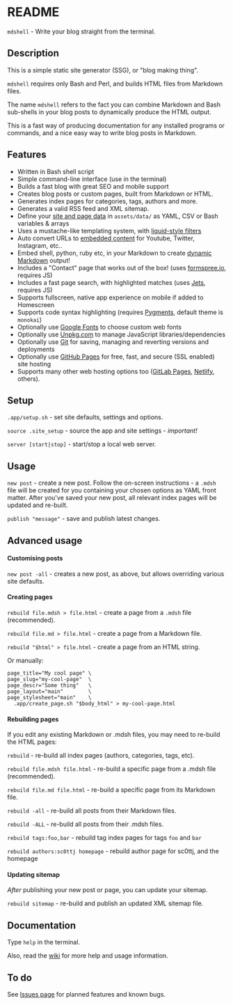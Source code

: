 # README

`mdshell` - Write your blog straight from the terminal.

## Description

This is a simple static site generator (SSG), or "blog making thing".

`mdshell` requires only Bash and Perl, and builds HTML files from Markdown files.

The name `mdshell` refers to the fact you can combine Markdown and Bash sub-shells in your blog posts to dynamically produce the HTML output.

This is a fast way of producing documentation for any installed programs or commands, and a nice easy way to write blog posts in Markdown.

## Features

- Written in Bash shell script
- Simple command-line interface (use in the terminal)
- Builds a fast blog with great SEO and mobile support
- Creates blog posts or custom pages, built from Markdown or HTML.
- Generates index pages for categories, tags, authors and more.
- Generates a valid RSS feed and XML sitemap.
- Define your [site and page data](https://sc0ttj.github.io/mdsh/posts/2019/09/07/better-data-and-template-handling.html) in `assets/data/` as YAML, CSV or Bash variables & arrays
- Uses a mustache-like templating system, with [liquid-style filters](https://sc0ttj.github.io/mdsh/posts/2019/07/13/liquid-filters.html)
- Auto convert URLs to [embedded content](https://sc0ttj.github.io/mdsh/posts/2019/09/14/embedding-youtube-videos-tweets-codepens-and-other-third-party-content.html) for Youtube, Twitter, Instagram, etc..
- Embed shell, python, ruby etc, in your Markdown to create [dynamic Markdown](https://sc0ttj.github.io/mdsh/posts/2019/06/29/adding-support-for-more-embedded-languages.html) output!
- Includes a "Contact" page that works out of the box! (uses [formspree.io](http://formspree.io), requires JS)
- Includes a fast page search, with highlighted matches (uses [Jets](https://jets.js.org/), requires JS)
- Supports fullscreen, native app experience on mobile if added to Homescreen
- Supports code syntax highlighting (requires [Pygments](http://pygments.org/), default theme is `monokai`)
- Optionally use [Google Fonts](https://fonts.google.com/) to choose custom web fonts
- Optionally use [Unpkg.com](http://unpkg.com) to manage JavaScript libraries/dependencies
- Optionally use [Git](https://kbroman.org/github_tutorial/) for saving, managing and reverting versions and deployments
- Optionally use [GitHub Pages](https://pages.github.com/) for free, fast, and secure (SSL enabled) site hosting
- Supports many other web hosting options too ([GitLab Pages](https://about.gitlab.com/product/pages/), [Netlify](https://www.netlify.com/docs/continuous-deployment/), others).

## Setup

`.app/setup.sh` - set site defaults, settings and options.

`source .site_setup` - source the app and site settings - _important!_

`server [start|stop]` - start/stop a local web server.

## Usage

`new post` - create a new post. Follow the on-screen instructions - a `.mdsh` file will be created for you containing your chosen options as YAML front matter. After you've saved your new post, all relevant index pages will be updated and re-built.

`publish "message"` - save and publish latest changes.

## Advanced usage

#### Customising posts

`new post -all` - creates a new post, as above, but allows overriding various site defaults.

#### Creating pages

`rebuild file.mdsh > file.html` - create a page from a `.mdsh` file (recommended).

`rebuild file.md > file.html` - create a page from a Markdown file.

`rebuild "$html" > file.html` - create a page from an HTML string.

Or manually:

```
page_title="My cool page" \
page_slug="my-cool-page"  \
page_descr="Some thing"   \
page_layout="main"        \
page_stylesheet="main"    \
  .app/create_page.sh "$body_html" > my-cool-page.html
```

#### Rebuilding pages

If you edit any existing Markdown or .mdsh files, you may need to re-build the HTML pages:

`rebuild` - re-build all index pages (authors, categories, tags, etc).

`rebuild file.mdsh file.html` - re-build a specific page from a .mdsh file (recommended).

`rebuild file.md file.html` - re-build a specific page from its Markdown file.

`rebuild -all` - re-build all posts from their Markdown files.

`rebuild -ALL` - re-build all posts from their .mdsh files.

`rebuild tags:foo,bar` - rebuild tag index pages for tags `foo` and `bar`

`rebuild authors:sc0ttj homepage` - rebuild author page for sc0ttj, and the homepage

#### Updating sitemap

_After_ publishing your new post or page, you can update your sitemap.

`rebuild sitemap` - re-build and publish an updated XML sitemap file.

## Documentation

Type `help` in the terminal.

Also, read the [wiki](https://github.com/sc0ttj/mdsh/wiki) for more help and usage information.

## To do

See [Issues page](https://github.com/sc0ttj/mdsh/issues) for planned features and known bugs.
